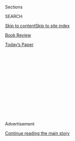 <div id="app">

<div>

<div>

<div>

<div class="NYTAppHideMasthead css-1q2w90k e1suatyy0">

<div class="section css-ui9rw0 e1suatyy2">

<div class="css-eph4ug er09x8g0">

<div class="css-6n7j50">

</div>

<span class="css-1dv1kvn">Sections</span>

<div class="css-10488qs">

<span class="css-1dv1kvn">SEARCH</span>

</div>

[Skip to content](#site-content)[Skip to site index](#site-index)

</div>

<div id="masthead-section-label" class="css-1wr3we4 eaxe0e00">

[Book
Review](https://www.nytimes.com/section/books/review)

</div>

<div class="css-10698na e1huz5gh0">

</div>

</div>

<div id="masthead-bar-one" class="section hasLinks css-15hmgas e1csuq9d3">

<div class="css-uqyvli e1csuq9d0">

</div>

<div class="css-1uqjmks e1csuq9d1">

</div>

<div class="css-9e9ivx">

[](https://myaccount.nytimes.com/auth/login?response_type=cookie&client_id=vi)

</div>

<div class="css-1bvtpon e1csuq9d2">

[Today’s
Paper](https://www.nytimes.com/section/todayspaper)

</div>

</div>

</div>

</div>

<div data-aria-hidden="false">

<div id="site-content" data-role="main">

<div>

<div class="css-1aor85t" style="opacity:0.000000001;z-index:-1;visibility:hidden">

<div class="css-1hqnpie">

<div class="css-epjblv">

<span class="css-17xtcya">[Book
Review](/section/books/review)</span><span class="css-x15j1o">|</span><span class="css-fwqvlz">How
Did the Nazis Gain Power in
Germany?</span>

</div>

<div class="css-k008qs">

<div class="css-1iwv8en">

<span class="css-18z7m18"></span>

<div>

</div>

</div>

<span class="css-1n6z4y">https://nyti.ms/2HQCnDU</span>

<div class="css-1705lsu">

<div class="css-4xjgmj">

<div class="css-4skfbu" data-role="toolbar" data-aria-label="Social Media Share buttons, Save button, and Comments Panel with current comment count" data-testid="share-tools">

  - 
  - 
  - 
  - 
    
    <div class="css-6n7j50">
    
    </div>

  - 

</div>

</div>

</div>

</div>

</div>

</div>

<div id="NYT_TOP_BANNER_REGION" class="css-13pd83m">

</div>

<div id="top-wrapper" class="css-1sy8kpn">

<div id="top-slug" class="css-l9onyx">

Advertisement

</div>

[Continue reading the main
story](#after-top)

<div class="ad top-wrapper" style="text-align:center;height:100%;display:block;min-height:250px">

<div id="top" class="place-ad" data-position="top" data-size-key="top">

</div>

</div>

<div id="after-top">

</div>

</div>

<div id="sponsor-wrapper" class="css-1hyfx7x">

<div id="sponsor-slug" class="css-19vbshk">

Supported by

</div>

[Continue reading the main
story](#after-sponsor)

<div id="sponsor" class="ad sponsor-wrapper" style="text-align:center;height:100%;display:block">

</div>

<div id="after-sponsor">

</div>

</div>

Nonfiction

<div class="css-1vkm6nb ehdk2mb0">

# How Did the Nazis Gain Power in Germany?

</div>

<div class="css-79elbk" data-testid="photoviewer-wrapper">

<div class="css-z3e15g" data-testid="photoviewer-wrapper-hidden">

</div>

<div class="css-1a48zt4 ehw59r15" data-testid="photoviewer-children">

![<span class="css-16f3y1r e13ogyst0" data-aria-hidden="true">Joseph
Goebbels speaks at a Nazi
rally.</span><span class="css-cnj6d5 e1z0qqy90" itemprop="copyrightHolder"><span class="css-1ly73wi e1tej78p0">Credit...</span><span><span>Corbis,
via Getty
Images</span></span></span>](https://static01.nyt.com/images/2018/06/17/arts/17Snyder1/merlin_138978477_67d1a8cb-b5e7-4c34-ab8c-d6d3efb25159-popup.jpg?quality=75&auto=webp&disable=upscale)

</div>

</div>

<div class="css-170u9t6">

<div class="css-u7fh8e">

<div class="css-79elbk">

Buy Book<span data-aria-hidden="true">
    ▾</span>

  - [Amazon](https://www.amazon.com/gp/search?index=books&tag=NYTBSREV-20&field-keywords=The+Death+of+Democracy%3A+Hitler%E2%80%99s+Rise+to+Power+and+the+Downfall+of+the+Weimar+Republic+Benjamin+Carter+Hett)
  - [Apple
    Books](https://du-gae-books-dot-nyt-du-prd.appspot.com/buy?title=The+Death+of+Democracy%3A+Hitler%E2%80%99s+Rise+to+Power+and+the+Downfall+of+the+Weimar+Republic&author=Benjamin+Carter+Hett)
  - [Barnes and
    Noble](https://www.anrdoezrs.net/click-7990613-11819508?url=https%3A%2F%2Fwww.barnesandnoble.com%2Fw%2F%3Fean%3D9781250162502)
  - [Books-A-Million](https://www.anrdoezrs.net/click-7990613-35140?url=https%3A%2F%2Fwww.booksamillion.com%2Fp%2FThe%2BDeath%2Bof%2BDemocracy%253A%2BHitler%25E2%2580%2599s%2BRise%2Bto%2BPower%2Band%2Bthe%2BDownfall%2Bof%2Bthe%2BWeimar%2BRepublic%2FBenjamin%2BCarter%2BHett%2F9781250162502)
  - [Bookshop](https://bookshop.org/a/3546/9781250162502)
  - [Indiebound](https://www.indiebound.org/book/9781250162502?aff=NYT)

</div>

When you purchase an independently reviewed book through our site, we
earn an affiliate commission.

</div>

</div>

<div class="css-xt80pu e12qa4dv0">

<div class="css-18e8msd">

<div class="css-vp77d3 epjyd6m0">

<div class="css-1baulvz">

By <span class="css-1baulvz last-byline" itemprop="name">Timothy
Snyder</span>

</div>

</div>

  - June 14,
    2018

  - 
    
    <div class="css-4xjgmj">
    
    <div class="css-d8bdto" data-role="toolbar" data-aria-label="Social Media Share buttons, Save button, and Comments Panel with current comment count" data-testid="share-tools">
    
      - 
      - 
      - 
      - 
        
        <div class="css-6n7j50">
        
        </div>
    
      - 
    
    </div>
    
    </div>

</div>

</div>

<div class="section meteredContent css-1r7ky0e" name="articleBody" itemprop="articleBody">

<div class="css-1fanzo5 StoryBodyCompanionColumn">

<div class="css-53u6y8">

**THE DEATH OF DEMOCRACY**  
**Hitler’s Rise to Power and the Downfall of the Weimar Republic**  
By Benjamin Carter Hett  
Illustrated. 280 pp. Henry Holt & Company. $30.

We ask about the rise of the Nazis from what we think is a great
distance. We take for granted that the Germans of the 1930s were quite
different from ourselves, and that our consideration of their errors
will only confirm our superiority. The opposite is the case. Although
[Benjamin Carter Hett](http://urban.hunter.cuny.edu/~hett/) makes no
comparisons between Germany then and the United States now in “The Death
of Democracy,” his extremely fine study of the end of constitutional
rule in Germany, he dissolves those comforting assumptions. He is not
discussing a war in which Germans were enemies or describing atrocities
that we are sure we could never commit. He presents Hitler’s rise as an
element of the collapse of a republic confronting dilemmas of
globalization with imperfect instruments and flawed leaders. With
careful prose and fine scholarship, with fine thumbnail sketches of
individuals and concise discussions of institutions and economics, he
brings these events close to us.

The Nazis, in Hett’s account, were above all “a nationalist protest
movement against globalization.” Even before the Great Depression
brought huge unemployment to Germany, the caprice of the global economy
offered an opportunity to politicians who had simple answers. In their
1920 program, the Nazis proclaimed that “members of foreign nations
(noncitizens) are to be expelled from Germany.” Next would come autarky:
Germans would conquer the territory they needed to be self-sufficient,
and then create their own economy in isolation from that of the rest of
the world. As Goebbels put it, “We want to build a wall, a protective
wall.” Hitler maintained that the vicissitudes of globalization were not
the result of economic forces but of a Jewish international
conspiracy.

<div class="css-79elbk" data-testid="photoviewer-wrapper">

<div class="css-z3e15g" data-testid="photoviewer-wrapper-hidden">

</div>

<div class="css-1a48zt4 ehw59r15" data-testid="photoviewer-children">

<div class="css-zgakxe erfvjey0">

<span class="css-1ly73wi e1tej78p0">Image</span>

<div class="css-zjzyr8">

<div data-testid="lazyimage-container" style="height:587.7333333333332px">

</div>

</div>

</div>

</div>

</div>

Hett, a professor of history at Hunter College and the Graduate Center
of the City University of New York, sensitively describes a moral crisis
that preceded a moral catastrophe. If Jews were held responsible for
what happened in Germany, then Germans were victims and their actions
always defensive. Political irresponsibility flowed from the unfortunate
example of President [Paul von
Hindenburg](https://www.britannica.com/biography/Paul-von-Hindenburg).
He was famous as the victor in a battle on the Eastern Front of World
War I, even though the credit was not fully deserved. Hindenburg could
not face the reality of defeat on the Western Front in 1918, and so
spread the lie that the German Army had been “stabbed in the back” by
Jews and Socialists. This moral weakness of one man radiated outward.
Once Hindenburg won the presidential elections of 1925, Germany was
trapped by his oversensitivity about a reputation that would not
withstand scrutiny. He believed that only he could save Germany, but
would not put himself forward to do so, for fear of damaging his image.
Without Hindenburg’s founding fiction and odd posturing, it is unlikely
that Hitler would have come to power.

</div>

</div>

<div class="css-1fanzo5 StoryBodyCompanionColumn">

<div class="css-53u6y8">

As Hett capably shows, the Nazis were the great artists of victimhood
fiction. Hitler, who had served with German Jews in the war, spread the
idea that Jews had been the enemy within, proposing that the German Army
would have won had some of them been gassed to death. Goebbels had Nazi
storm troopers attack leftists precisely so that he could claim that the
Nazis were victims of Communist violence. Hitler believed in telling
lies so big that their very scale left some residue of credibility. The
Nazi program foresaw that newspapers would serve the “general good”
rather than reporting, and promised “legal warfare” against opponents
who spread information they did not like. They opposed what they called
“the system” by rejecting its basis in the factual world. Germans were
not rational individuals with interests, the reasoning went, but members
of a tribe that wanted to follow a leader (Führer).

Much of this was familiar from Italian Fascism, but Hitler’s attempt to
imitate [Mussolini’s March on
Rome](http://warfarehistorynetwork.com/daily/benito-mussolini-the-fascist-march-on-rome/)
failed. When Hitler tried a coup d’état in 1923, he and the Nazis were
easily defeated and he was sentenced to prison, where he wrote “Mein
Kampf.” In Hett’s account, the electoral rise of the Nazis in the late
1920s and early 1930s had less to do with his particular ideas and more
to do with an opening on the political spectrum. The Nazis filled a void
between the Catholic electorate of the Center Party and a working class
that voted Socialist or Communist. Their core constituents, Hett
indicates, were Protestants from the countryside or small towns who felt
themselves to be the victims of globalization.

Did the Nazis come to power through democratic elections? In Germany in
the 1930s, as elsewhere, elections continued even as their meaning
changed. The fact that the Nazis used violence to intimidate others
meant that elections were not free in the normal sense. And the system
was rigged in their favor by men in power who had no use for democracy
or for democrats. The Nazis were by no means the handmaidens of German
industry or the German military but, as Hett argues, both businessmen
and officers formed lobbies in the late 1920s that aimed to break the
republic and its bastion, the Social Democrats. They tended to confuse
their particular interests in lower wages and higher military spending
with those of the German nation as a whole. This made it easy to see the
Social Democrats as foreign and
hostile.

</div>

</div>

<div class="css-79elbk" data-testid="photoviewer-wrapper">

<div class="css-z3e15g" data-testid="photoviewer-wrapper-hidden">

</div>

<div class="css-1a48zt4 ehw59r15" data-testid="photoviewer-children">

![<span class="css-cnj6d5 e1z0qqy90" itemprop="copyrightHolder"><span class="css-1ly73wi e1tej78p0">Credit...</span><span>Associated
Press</span></span>](https://static01.nyt.com/images/2018/06/17/arts/17Snyder2/merlin_10889113_020b184f-792a-4ffe-bd21-ec7fc461d766-articleLarge.jpg?quality=75&auto=webp&disable=upscale)

</div>

</div>

<div class="css-1fanzo5 StoryBodyCompanionColumn">

<div class="css-53u6y8">

In a similarly titled book, “How Democracies Die,” the political
scientists [Daniel Ziblatt and Steven
Levitsky](https://www.theguardian.com/us-news/commentisfree/2018/jan/21/this-is-how-democracies-die)
have recently argued that the killers of democracy begin by using the
law against itself. Constitutions break when ill-motivated leaders
deliberately expose their vulnerabilities. Certainly this was the case
in Germany in 1930. President Hindenburg was technically within his
rights to dissolve the Reichstag, name a new chancellor and rule by
decree. By turning what was meant to be an exceptional situation into
the rule, however, he transformed the German government into a feuding
clique disconnected from society. Governments dependent upon the
president had no reason to think creatively about policy, despite the
Great Depression. Voters flowed to both extremes, to the Communists and
even more to the Nazis. The Nazis took advantage of an opportunity
created by people who could destroy a republic while lacking the
imagination to see what comes next.

When elections were called in 1932, the purpose was not to confirm
democracy but to bring down the republic. Hindenburg and his advisers
saw the Nazis as a group capable of creating a majority for the right.
The elections were a “solution” to a fake crisis that had been, as Hett
puts it, “manufactured by a political right wing that wanted to exclude
more than half the population from political representation and refused
even the mildest compromise.” It did not occur to the president’s camp
that the Nazis would do as well as they did, or that their leader would
escape their control. And so the feckless schemes of the conservatives
realized the violent dreams of the Nazis. The Nazis won 37 percent of
the vote in July, 33 percent in a November election, and Hitler became
chancellor in January 1933. A few weeks later, he used the pretext of
the arson of the Reichstag to pass an enabling act that in effect
replaced the constitution.

Hindenburg died in 1934 believing that he had saved Germany and his own
reputation. In fact, he had created the conditions for the great horror
of modern times. Hett’s book is implicitly addressed to conservatives.
Rather than asking how the left could have acted to stop Hitler, he
closes his book by considering the German conservatives who aided
Hitler’s rise, then changed their minds and plotted against him.
Following the recent work of [Rainer
Orth](https://www.cambridge.org/core/journals/central-european-history/article/der-amtssitz-der-opposition-politik-und-staatsumbauplane-im-buro-des-stellvertreters-des-reichskanzlers-in-den-jahren-19331934-by-rainer-orth-cologne-bohlau-verlag-2016-pp-1118-cloth-9000-isbn-9783412505554/C1E87000AC4D05F29CED7E3BE26E512A),
Hett says that the Night of the Long Knives, the blood purge of June
1934, was directed mainly against these right-wing opponents.

The conclusions for conservatives of today emerge clearly: Do not break
the rules that hold a republic together, because one day you will need
order. And do not destroy the opponents who respect those rules, because
one day you will miss them.

</div>

</div>

</div>

<div>

</div>

<div>

</div>

<div>

</div>

<div>

<div id="bottom-wrapper" class="css-1ede5it">

<div id="bottom-slug" class="css-l9onyx">

Advertisement

</div>

[Continue reading the main
story](#after-bottom)

<div id="bottom" class="ad bottom-wrapper" style="text-align:center;height:100%;display:block;min-height:90px">

</div>

<div id="after-bottom">

</div>

</div>

</div>

</div>

</div>

## Site Index

<div>

</div>

## Site Information Navigation

  - [© <span>2020</span> <span>The New York Times
    Company</span>](https://help.nytimes.com/hc/en-us/articles/115014792127-Copyright-notice)

<!-- end list -->

  - [NYTCo](https://www.nytco.com/)
  - [Contact
    Us](https://help.nytimes.com/hc/en-us/articles/115015385887-Contact-Us)
  - [Work with us](https://www.nytco.com/careers/)
  - [Advertise](https://nytmediakit.com/)
  - [T Brand Studio](http://www.tbrandstudio.com/)
  - [Your Ad
    Choices](https://www.nytimes.com/privacy/cookie-policy#how-do-i-manage-trackers)
  - [Privacy](https://www.nytimes.com/privacy)
  - [Terms of
    Service](https://help.nytimes.com/hc/en-us/articles/115014893428-Terms-of-service)
  - [Terms of
    Sale](https://help.nytimes.com/hc/en-us/articles/115014893968-Terms-of-sale)
  - [Site
    Map](https://spiderbites.nytimes.com)
  - [Help](https://help.nytimes.com/hc/en-us)
  - [Subscriptions](https://www.nytimes.com/subscription?campaignId=37WXW)

</div>

</div>

</div>

</div>
